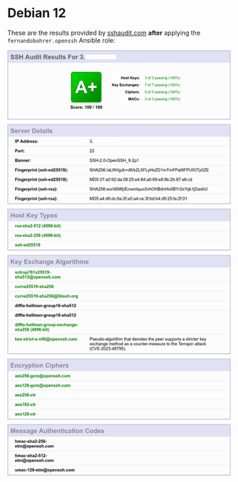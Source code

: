 # Debian 12

These are the results provided by [sshaudit.com][01] **after** applying the `fernandobohrer.openssh` Ansible role:

![02]

[01]: https://sshaudit.com/
[02]: https://github.com/fernandobohrer/ansible-role-openssh/blob/assets/docs/debian-12-after.png?raw=true
